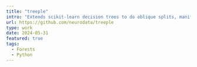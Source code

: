 ```yaml
---
title: "treeple"
intro: "Extends scikit-learn decision trees to do oblique splits, manifold learning, hypothesis testing, etc. I am a core contributor and maintainer of this project."
url: https://github.com/neurodata/treeple
type: work
date: 2024-05-31
featured: true
tags:
  - Forests
  - Python
---
```

